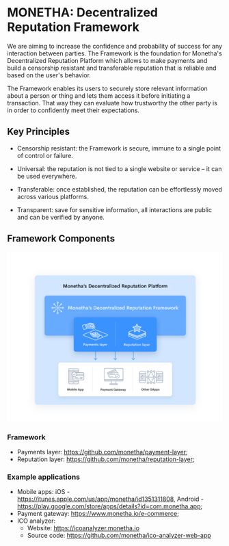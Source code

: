 # MONETHA: Decentralized Reputation Framework

We are aiming to increase the confidence and probability of success for any interaction between parties. The Framework is the foundation for Monetha's Decentralized Reputation Platform which allows to make payments and build a censorship resistant and transferable reputation that is reliable and based on the user's behavior.

The Framework enables its users to securely store relevant information about a person or thing and lets them access it before initiating a transaction. That way they can evaluate how trustworthy the other party is in order to confidently meet their expectations.

## Key Principles

- Censorship resistant: the Framework is secure, immune to a single point of control or failure.

- Universal: the reputation is not tied to a single website or service – it can be used everywhere.

- Transferable: once established, the reputation can be effortlessly moved across various platforms.

- Transparent: save for sensitive information, all interactions are public and can be verified by anyone.

## Framework Components

![decentralized reputation framework schema](diagrams/decentralized-reputation-framework-schema.png)

### Framework

- Payments layer: https://github.com/monetha/payment-layer;
- Reputation layer: https://github.com/monetha/reputation-layer;

### Example applications
* Mobile apps: iOS - https://itunes.apple.com/us/app/monetha/id1351311808, Android - https://play.google.com/store/apps/details?id=com.monetha.app;
* Payment gateway: https://www.monetha.io/e-commerce;
* ICO analyzer: 
  * Website: https://icoanalyzer.monetha.io
  * Source code: https://github.com/monetha/ico-analyzer-web-app
